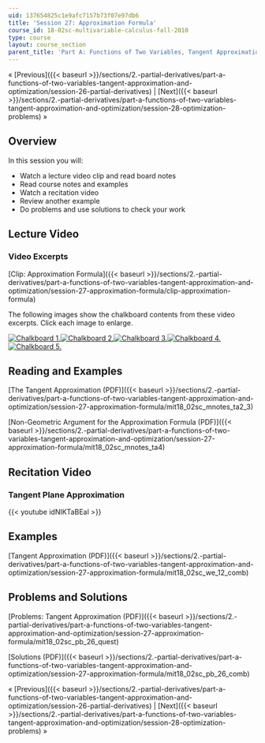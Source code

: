 ```yaml
---
uid: 137654825c1e9afc7157b73f07e97db6
title: 'Session 27: Approximation Formula'
course_id: 18-02sc-multivariable-calculus-fall-2010
type: course
layout: course_section
parent_title: 'Part A: Functions of Two Variables, Tangent Approximation and Optimization'
---
```


« [Previous]({{< baseurl >}}/sections/2.-partial-derivatives/part-a-functions-of-two-variables-tangent-approximation-and-optimization/session-26-partial-derivatives) | [Next]({{< baseurl >}}/sections/2.-partial-derivatives/part-a-functions-of-two-variables-tangent-approximation-and-optimization/session-28-optimization-problems) »

Overview
--------

In this session you will:

*   Watch a lecture video clip and read board notes
*   Read course notes and examples
*   Watch a recitation video
*   Review another example
*   Do problems and use solutions to check your work

Lecture Video
-------------

### Video Excerpts

[Clip: Approximation Formula]({{< baseurl >}}/sections/2.-partial-derivatives/part-a-functions-of-two-variables-tangent-approximation-and-optimization/session-27-approximation-formula/clip-approximation-formula)

The following images show the chalkboard contents from these video excerpts. Click each image to enlarge.

[![Chalkboard 1.](https://open-learning-course-data-production.s3.amazonaws.com/18-02sc-multivariable-calculus-fall-2010/f29bce8ba30a7edf5d1d5c15e30a94b0_MIT18_02SC_L9Brds_1a.png)](https://open-learning-course-data-production.s3.amazonaws.com/18-02sc-multivariable-calculus-fall-2010/9648e5d1b749d1226e0f13fcbda7c041_MIT18_02SC_L9Brds_1.png "Open in a new window.")[![Chalkboard 2.](https://open-learning-course-data-production.s3.amazonaws.com/18-02sc-multivariable-calculus-fall-2010/1bd4c5ae7638511e0b5503b6d50df8e9_MIT18_02SC_L9Brds_2a.png)](https://open-learning-course-data-production.s3.amazonaws.com/18-02sc-multivariable-calculus-fall-2010/7c46d4d2f4e37b0eb7b856be0c77f771_MIT18_02SC_L9Brds_2.png "Open in a new window.")[![Chalkboard 3.](https://open-learning-course-data-production.s3.amazonaws.com/18-02sc-multivariable-calculus-fall-2010/7156682fcb5305f74585d8f20a511607_MIT18_02SC_L9Brds_3a.png)](https://open-learning-course-data-production.s3.amazonaws.com/18-02sc-multivariable-calculus-fall-2010/2cd905a2d506eb35e5c600d23b68f0c0_MIT18_02SC_L9Brds_3.png "Open in a new window.")[![Chalkboard 4.](https://open-learning-course-data-production.s3.amazonaws.com/18-02sc-multivariable-calculus-fall-2010/8ca6df97b120d81092a5c682bc777857_MIT18_02SC_L9Brds_4a.png)](https://open-learning-course-data-production.s3.amazonaws.com/18-02sc-multivariable-calculus-fall-2010/3477eb4bfb1a95f6f7825346f2130c9b_MIT18_02SC_L9Brds_4.png "Open in a new window.")  
[![Chalkboard 5.](https://open-learning-course-data-production.s3.amazonaws.com/18-02sc-multivariable-calculus-fall-2010/7d2f258ea46a370942803d4e58d163d4_MIT18_02SC_L9Brds_5a.png)](https://open-learning-course-data-production.s3.amazonaws.com/18-02sc-multivariable-calculus-fall-2010/2bc1821a5c23ed30784388f74d31d53e_MIT18_02SC_L9Brds_5.png "Open in a new window.")

Reading and Examples
--------------------

[The Tangent Approximation (PDF)]({{< baseurl >}}/sections/2.-partial-derivatives/part-a-functions-of-two-variables-tangent-approximation-and-optimization/session-27-approximation-formula/mit18_02sc_mnotes_ta2_3)

[Non-Geometric Argument for the Approximation Formula (PDF)]({{< baseurl >}}/sections/2.-partial-derivatives/part-a-functions-of-two-variables-tangent-approximation-and-optimization/session-27-approximation-formula/mit18_02sc_mnotes_ta4)

Recitation Video
----------------

### Tangent Plane Approximation

{{< youtube idNIKTaBEaI >}}

Examples
--------

[Tangent Approximation (PDF)]({{< baseurl >}}/sections/2.-partial-derivatives/part-a-functions-of-two-variables-tangent-approximation-and-optimization/session-27-approximation-formula/mit18_02sc_we_12_comb)

Problems and Solutions
----------------------

[Problems: Tangent Approximation (PDF)]({{< baseurl >}}/sections/2.-partial-derivatives/part-a-functions-of-two-variables-tangent-approximation-and-optimization/session-27-approximation-formula/mit18_02sc_pb_26_quest)

[Solutions (PDF)]({{< baseurl >}}/sections/2.-partial-derivatives/part-a-functions-of-two-variables-tangent-approximation-and-optimization/session-27-approximation-formula/mit18_02sc_pb_26_comb)

« [Previous]({{< baseurl >}}/sections/2.-partial-derivatives/part-a-functions-of-two-variables-tangent-approximation-and-optimization/session-26-partial-derivatives) | [Next]({{< baseurl >}}/sections/2.-partial-derivatives/part-a-functions-of-two-variables-tangent-approximation-and-optimization/session-28-optimization-problems) »